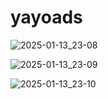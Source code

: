 # yayoads


![2025-01-13_23-08](https://github.com/user-attachments/assets/f3ed255f-3e42-4a70-9ba4-5dae45f9b116)

![2025-01-13_23-09](https://github.com/user-attachments/assets/fe246446-c93a-49b3-b9c7-7f7455ba73f3)

![2025-01-13_23-10](https://github.com/user-attachments/assets/658f947f-2cba-4125-9448-f2118f14c14c)
